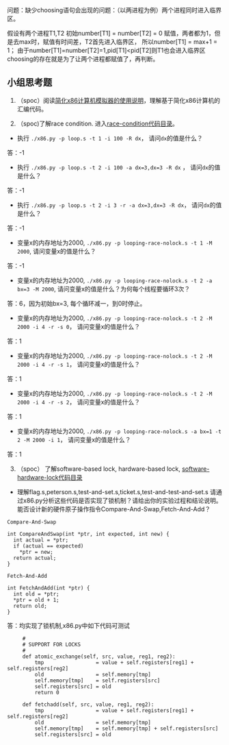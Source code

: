 
问题：缺少choosing语句会出现的问题：（以两进程为例）两个进程同时进入临界区。

假设有两个进程T1,T2 初始number[T1] = number[T2] = 0
赋值，两者都为1，但是去max时，赋值有时间差，T2首先进入临界区， 所以number[T1] = max+1 = 1；
由于number[T1]=number[T2]=1,pid[T1]<pid[T2]则T1也会进入临界区
choosing的存在就是为了让两个进程都赋值了，再判断。


## 小组思考题

1. （spoc）阅读[简化x86计算机模拟器的使用说明](https://github.com/chyyuu/ucore_lab/blob/master/related_info/lab7/lab7-spoc-exercise.md)，理解基于简化x86计算机的汇编代码。

2. （spoc)了解race condition. 进入[race-condition代码目录](https://github.com/chyyuu/ucore_lab/tree/master/related_info/lab7/race-condition)。

 - 执行 `./x86.py -p loop.s -t 1 -i 100 -R dx`， 请问`dx`的值是什么？
 
  答：-1
 
 - 执行 `./x86.py -p loop.s -t 2 -i 100 -a dx=3,dx=3 -R dx` ， 请问`dx`的值是什么？
 
  答：-1
  
 - 执行 `./x86.py -p loop.s -t 2 -i 3 -r -a dx=3,dx=3 -R dx`， 请问`dx`的值是什么？
 
  答：-1
  
 - 变量x的内存地址为2000, `./x86.py -p looping-race-nolock.s -t 1 -M 2000`, 请问变量x的值是什么？
 
  答：-1
  
 - 变量x的内存地址为2000, `./x86.py -p looping-race-nolock.s -t 2 -a bx=3 -M 2000`, 请问变量x的值是什么？为何每个线程要循环3次？
 
  答：6，因为初始bx=3, 每个循环减一，到0时停止。
  
 - 变量x的内存地址为2000, `./x86.py -p looping-race-nolock.s -t 2 -M 2000 -i 4 -r -s 0`， 请问变量x的值是什么？
 
  答：1
  
 - 变量x的内存地址为2000, `./x86.py -p looping-race-nolock.s -t 2 -M 2000 -i 4 -r -s 1`， 请问变量x的值是什么？
 
  答：1
  
 - 变量x的内存地址为2000, `./x86.py -p looping-race-nolock.s -t 2 -M 2000 -i 4 -r -s 2`， 请问变量x的值是什么？ 
 
  答：1
  
 - 变量x的内存地址为2000, `./x86.py -p looping-race-nolock.s -a bx=1 -t 2 -M 2000 -i 1`， 请问变量x的值是什么？ 
 
  答：1
  

3. （spoc） 了解software-based lock, hardware-based lock, [software-hardware-lock代码目录](https://github.com/chyyuu/ucore_lab/tree/master/related_info/lab7/software-hardware-locks)

  - 理解flag.s,peterson.s,test-and-set.s,ticket.s,test-and-test-and-set.s 请通过x86.py分析这些代码是否实现了锁机制？请给出你的实验过程和结论说明。能否设计新的硬件原子操作指令Compare-And-Swap,Fetch-And-Add？
```
Compare-And-Swap

int CompareAndSwap(int *ptr, int expected, int new) {
  int actual = *ptr;
  if (actual == expected)
    *ptr = new;
  return actual;
}
```

```
Fetch-And-Add

int FetchAndAdd(int *ptr) {
  int old = *ptr;
  *ptr = old + 1;
  return old;
}
```
答：均实现了锁机制,x86.py中如下代码可测试
```
     #
     # SUPPORT FOR LOCKS
     #
     def atomic_exchange(self, src, value, reg1, reg2):
         tmp                 = value + self.registers[reg1] + self.registers[reg2]
         old                 = self.memory[tmp]
         self.memory[tmp]    = self.registers[src]
         self.registers[src] = old
         return 0
   
     def fetchadd(self, src, value, reg1, reg2):
         tmp                 = value + self.registers[reg1] + self.registers[reg2]
         old                 = self.memory[tmp]
         self.memory[tmp]    = self.memory[tmp] + self.registers[src] 
         self.registers[src] = old
```

